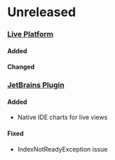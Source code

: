 # Unreleased

### [Live Platform](https://github.com/sourceplusplus/sourceplusplus)

#### Added

#### Changed

### [JetBrains Plugin](https://github.com/sourceplusplus/interface-jetbrains)

#### Added
- Native IDE charts for live views

#### Fixed
- IndexNotReadyException issue
